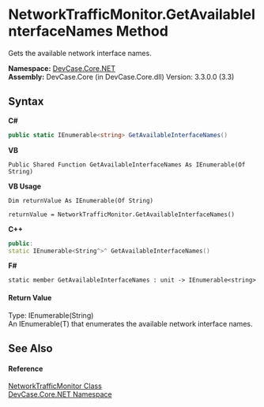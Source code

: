 # NetworkTrafficMonitor.GetAvailableInterfaceNames Method 
 

Gets the available network interface names.

**Namespace:**&nbsp;<a href="N_DevCase_Core_NET">DevCase.Core.NET</a><br />**Assembly:**&nbsp;DevCase.Core (in DevCase.Core.dll) Version: 3.3.0.0 (3.3)

## Syntax

**C#**<br />
``` C#
public static IEnumerable<string> GetAvailableInterfaceNames()
```

**VB**<br />
``` VB
Public Shared Function GetAvailableInterfaceNames As IEnumerable(Of String)
```

**VB Usage**<br />
``` VB Usage
Dim returnValue As IEnumerable(Of String)

returnValue = NetworkTrafficMonitor.GetAvailableInterfaceNames()
```

**C++**<br />
``` C++
public:
static IEnumerable<String^>^ GetAvailableInterfaceNames()
```

**F#**<br />
``` F#
static member GetAvailableInterfaceNames : unit -> IEnumerable<string> 

```


#### Return Value
Type: IEnumerable(String)<br />An IEnumerable(T) that enumerates the available network interface names.

## See Also


#### Reference
<a href="T_DevCase_Core_NET_NetworkTrafficMonitor">NetworkTrafficMonitor Class</a><br /><a href="N_DevCase_Core_NET">DevCase.Core.NET Namespace</a><br />